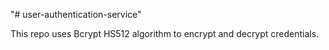 "# user-authentication-service" 

This repo uses Bcrypt HS512 algorithm to encrypt and decrypt credentials. 